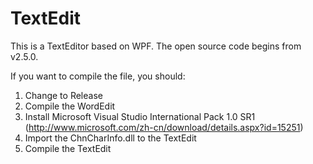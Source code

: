 # TextEdit
This is a TextEditor based on WPF. The open source code begins from v2.5.0.

If you want to compile the file, you should:
1. Change to Release
2. Compile the WordEdit
3. Install Microsoft Visual Studio International Pack 1.0 SR1 (http://www.microsoft.com/zh-cn/download/details.aspx?id=15251)
4. Import the ChnCharInfo.dll to the TextEdit
5. Compile the TextEdit
